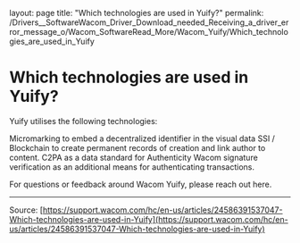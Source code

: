 layout: page
title: "Which technologies are used in Yuify?"
permalink: /Drivers__SoftwareWacom_Driver_Download_needed_Receiving_a_driver_error_message_o/Wacom_SoftwareRead_More/Wacom_Yuify/Which_technologies_are_used_in_Yuify

# Which technologies are used in Yuify?

Yuify utilises the following technologies:

Micromarking to embed a decentralized identifier in the visual data
SSI / Blockchain to create permanent records of creation and link author to content.
C2PA as a data standard for Authenticity
Wacom signature verification as an additional means for authenticating transactions.






For questions or feedback around Wacom Yuify, please reach out here.

---
Source: [https://support.wacom.com/hc/en-us/articles/24586391537047-Which-technologies-are-used-in-Yuify](https://support.wacom.com/hc/en-us/articles/24586391537047-Which-technologies-are-used-in-Yuify)
